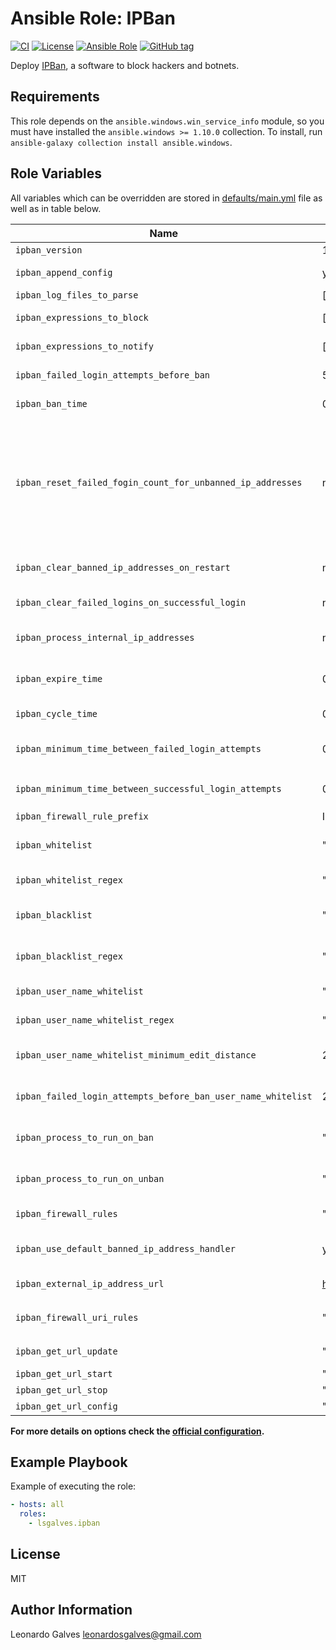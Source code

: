 Ansible Role: IPBan
===================

[![CI](https://github.com/lsgalves/ansible-role-ipban/actions/workflows/ci.yml/badge.svg)](https://github.com/lsgalves/ansible-role-ipban/actions/workflows/ci.yml)
[![License](https://img.shields.io/badge/license-MIT%20License-brightgreen.svg)](https://opensource.org/licenses/MIT)
[![Ansible Role](https://img.shields.io/badge/ansible%20role-lsgalves.ipban-blue.svg)](https://galaxy.ansible.com/lsgalves/ipban/)
[![GitHub tag](https://img.shields.io/github/tag/lsgalves/ansible-role-ipban.svg)](https://github.com/lsgalves/ansible-role-ipban/tags)

Deploy [IPBan](https://github.com/DigitalRuby/IPBan), a software to block hackers and botnets.

Requirements
------------

This role depends on the `ansible.windows.win_service_info` module, so you must have installed the `ansible.windows >= 1.10.0` collection. To install, run `ansible-galaxy collection install ansible.windows`.

Role Variables
--------------

All variables which can be overridden are stored in [defaults/main.yml](https://github.com/cloudalchemy/ansible-role-ipban/blob/master/defaults/main.yml) file as well as in table below.

| Name | Default Value | Description |
| ---- | ------------- | ----------- |
| `ipban_version` | 1.7.2 | IPBan version |
| `ipban_append_config` | yes | Whether to add or overwrite the default configuration |
| `ipban_log_files_to_parse` | [] | List of log files to check periodically |
| `ipban_expressions_to_block` | [] | Event viewer expression list to check for failed logins on Windows |
| `ipban_expressions_to_notify` | [] | Event viewer expression list to check for successful logins on Windows |
| `ipban_failed_login_attempts_before_ban` | 5 | How many failed logins before banning an ip address |
| `ipban_ban_time` | 01:00:00:00 | Time to ban an ip address in `DD:HH:MM:SS` format to ban forever |
| `ipban_reset_failed_fogin_count_for_unbanned_ip_addresses` | no | Ignored if only a single `ipban_ban_time` is specified. If this value is true, the failed login count will be reset to 0, causing the next failed login to start at 1 and then the ip address will move to the next ban time once the failed login count reaches `ipban_failed_login_attempts_before_ban`. If this value is false, then the failed login count will not be reset, and the next failed login will cause an immediate ban of the ip address into the next ban time in the `ipban_ban_time` list |
| `ipban_clear_banned_ip_addresses_on_restart` | no | Whether to remove all banned ip addresses from the ipban database and firewall upon startup of the service |
| `ipban_clear_failed_logins_on_successful_login` | no | Whether to clear all failed logins for an ip address if there is a successful login from that ip address |
| `ipban_process_internal_ip_addresses` | no | Whether to process internal ip addresses. Set to true if you want to allow internal ip addresses to be detected and/or banned |
| `ipban_expire_time` | 01:00:00:00 | Remove failed logins that have not yet been banned after this time in `DD:HH:MM:SS` format. 00:00:00:00 to never forget a failed login |
| `ipban_cycle_time` | 00:00:00:15 | How often to run processing and housekeeping, in `DD:HH:MM:SS` format |
| `ipban_minimum_time_between_failed_login_attempts` | 00:00:00:01 | The minimum time between failed login attempts for an ip address to increment the ban counter, in `DD:HH:MM:SS` format |
| `ipban_minimum_time_between_successful_login_attempts` | 00:00:00:05 | Same as `ipban_minimum_time_between_failed_login_attempts` but for successful logins |
| `ipban_firewall_rule_prefix` | IPBan_ | The firewall rule prefix |
| `ipban_whitelist` | "" | Comma separated list of ip addresses, urls or DNS names that are never banned. If you use a url, each ip entry in the response should be newline delimited |
| `ipban_whitelist_regex` | "" | Regular expression for whitelisting, allows for pattern matching or range of ip addresses |
| `ipban_blacklist` | "" | Comma separated list of ip addreses, urls or DNS names to always ban and never unban. Same format as `ipban_whitelist` |
| `ipban_blacklist_regex` | "" | Regular expression for blacklisting, allows for pattern matching or banning of range of ip addresses |
| `ipban_user_name_whitelist` | "" | Comma separated list of user names that are allowed |
| `ipban_user_name_whitelist_regex` | "" | Regular expression for whitelisting, allows user names for pattern matching |
| `ipban_user_name_whitelist_minimum_edit_distance` | 2 | If the edit distance of a failed user name is greater than this distance away, the user name is immediately banned |
| `ipban_failed_login_attempts_before_ban_user_name_whitelist` | 20 | If a user name is on the user name whitelist, then the failed login attempts before ban is this value instead of `ipban_failed_login_attempts_before_ban` |
| `ipban_process_to_run_on_ban` | "" | Run an external process when a ban occurs. Separate the process and any arguments with a pipe `|` |
| `ipban_process_to_run_on_unban` | "" | Run an external process when a ban is removed. Separate the process and any arguments with a pipe `|` |
| `ipban_firewall_rules` | "" | Firewall rules to create to allow or block ip addresses, one per line |
| `ipban_use_default_banned_ip_address_handler` | yes | Whether to use the default banned ip address handler for banned ip address sharing. Set to false to turn this off |
| `ipban_external_ip_address_url` | https://checkip.amazonaws.com/ | Specify an external url to get the remote ip address of the machine |
| `ipban_firewall_uri_rules` | "" | External firewall uri rules to block, format is one per line: `[RulePrefix],[Interval in DD:HH:MM:SS],[URI][Newline]` |
| `ipban_get_url_update` | "" |  Url to get when the service cycle runs, empty for none |
| `ipban_get_url_start` | "" |  Url to get when the service starts, empty for none |
| `ipban_get_url_stop` | "" |  Url to get when the service stops, empty for none |
| `ipban_get_url_config` | "" |  Url to get config file from, empty for none |

**For more details on options check the [official configuration](https://github.com/DigitalRuby/IPBan/wiki/Configuration).**

Example Playbook
----------------

Example of executing the role:

```yml
- hosts: all
  roles:
    - lsgalves.ipban
```

License
-------

MIT

Author Information
------------------

Leonardo Galves <leonardosgalves@gmail.com>
